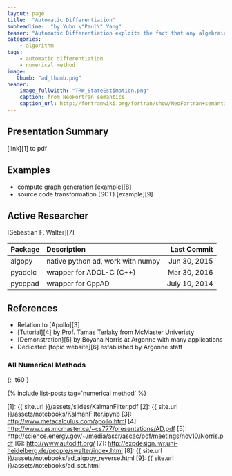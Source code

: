 ```yaml
---
layout: page
title:  "Automatic Differentiation"
subheadline:  "by Yubo \"Paul\" Yang"
teaser: "Automatic Differentiation exploits the fact that any algebraic function implemented on a computer can be compiled into a long list of elementary operations and elementary functions. Using this observation, exact differentiation can be carried out efficiently by exploiting the chain rule."
categories:
    - algorithm
tags:
    - automatic differentiation
    - numerical method
image:
   thumb: "ad_thumb.png"
header:
    image_fullwidth: "TRW_StateEstimation.png"
    caption: from NeoFortran semantics
    caption_url: http://fortranwiki.org/fortran/show/NeoFortran+semantics
---
```

<!-- Page Content -->


## Presentation Summary
[link][1] to pdf 

## Examples
* compute graph generation [example][8]
* source code transformation (SCT) [example][9]

## Active Researcher
[Sebastian F. Walter][7]

| Package | Description | Last Commit |
| ------- |:----------- | -----------:|
| algopy  | native python ad, work with numpy | Jun 30, 2015 |
| pyadolc | wrapper for ADOL-C (C++) | Mar 30, 2016 |
| pycppad | wrapper for CppAD | July 10, 2014 |

## References
* Relation to [Apollo][3]
* [Tutorial][4] by Prof. Tamas Terlaky from McMaster Univeristy
* [Demonstration][5] by Boyana Norris at Argonne with many applications
* Dedicated [topic website][6] established by Argonne staff

### All Numerical Methods
{: .t60 }

{% include list-posts tag='numerical method' %}

[1]: {{ site.url }}/assets/slides/KalmanFilter.pdf
[2]: {{ site.url }}/assets/notebooks/KalmanFilter.ipynb
[3]: http://www.metacalculus.com/apollo.html
[4]: http://www.cas.mcmaster.ca/~cs777/presentations/AD.pdf
[5]: http://science.energy.gov/~/media/ascr/ascac/pdf/meetings/nov10/Norris.pdf
[6]: http://www.autodiff.org/
[7]: http://expdesign.iwr.uni-heidelberg.de/people/swalter/index.html
[8]: {{ site.url }}/assets/notebooks/ad_algopy_reverse.html
[9]: {{ site.url }}/assets/notebooks/ad_sct.html
